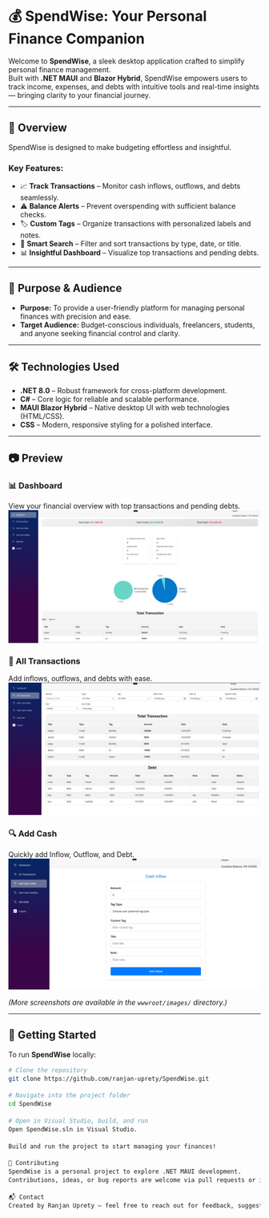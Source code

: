 ﻿# 💰 SpendWise: Your Personal Finance Companion

Welcome to **SpendWise**, a sleek desktop application crafted to simplify personal finance management.  
Built with **.NET MAUI** and **Blazor Hybrid**, SpendWise empowers users to track income, expenses, and debts with intuitive tools and real-time insights — bringing clarity to your financial journey.

---

## 🌟 Overview

SpendWise is designed to make budgeting effortless and insightful.  

### Key Features:
- 📈 **Track Transactions** – Monitor cash inflows, outflows, and debts seamlessly.
- ⚠️ **Balance Alerts** – Prevent overspending with sufficient balance checks.
- 🏷️ **Custom Tags** – Organize transactions with personalized labels and notes.
- 🔎 **Smart Search** – Filter and sort transactions by type, date, or title.
- 📊 **Insightful Dashboard** – Visualize top transactions and pending debts.

---

## 🎯 Purpose & Audience

- **Purpose:** To provide a user-friendly platform for managing personal finances with precision and ease.  
- **Target Audience:** Budget-conscious individuals, freelancers, students, and anyone seeking financial control and clarity.

---

## 🛠️ Technologies Used

- **.NET 8.0** – Robust framework for cross-platform development.
- **C#** – Core logic for reliable and scalable performance.
- **MAUI Blazor Hybrid** – Native desktop UI with web technologies (HTML/CSS).
- **CSS** – Modern, responsive styling for a polished interface.

---

## 📷 Preview

### 📊 Dashboard  
View your financial overview with top transactions and pending debts.  
![Dashboard](wwwroot/dashboard.jpg)

### 💸 All Transactions  
Add inflows, outflows, and debts with ease.  
![All Transactions](wwwroot/alltransactions.jpg)

### 🔍 Add Cash  
Quickly add Inflow, Outflow, and Debt.  
![Add Cash](wwwroot/addcash.jpg)

*(More screenshots are available in the `wwwroot/images/` directory.)*

---

## 🚀 Getting Started

To run **SpendWise** locally:

```bash
# Clone the repository
git clone https://github.com/ranjan-uprety/SpendWise.git

# Navigate into the project folder
cd SpendWise

# Open in Visual Studio, build, and run
Open SpendWise.sln in Visual Studio.

Build and run the project to start managing your finances!

🤝 Contributing
SpendWise is a personal project to explore .NET MAUI development.
Contributions, ideas, or bug reports are welcome via pull requests or issues on GitHub.

📬 Contact
Created by Ranjan Uprety – feel free to reach out for feedback, suggestions, or collaboration opportunities.
